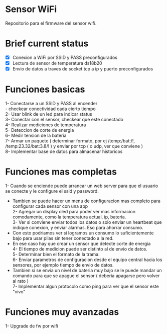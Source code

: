 # Sensor WiFi
Repositorio para el firmware del sensor wifi.

# Brief current status

- [x] Conexion a WiFi por SSID y PASS preconfigurados
- [x] Lectura de sensor de temperatura ds18b20
- [x] Envio de datos a traves de socket tcp a ip y puerto preconfigurados

# Funciones basicas
1- Conectarse a un SSID y PASS al encender  
    - checkear conectividad cada cierto tiempo  
2- Usar blink de un led para indicar status  
3- Conectar con el sensor, checkear que este conectado  
4- Realizar mediciones de temperatura  
5- Deteccion de corte de energia  
6- Medir tension de la bateria  
7- Armar un paquete ( determinar formato, por ej /temp:<temp>/bat:<bat>/!, /temp:23.32/bat:3.8/! ) y enviar por tcp ( o udp, ver que conviene )  
8- Implementar base de datos para almacenar historicos  

# Funciones mas completas
1- Cuando se enciende puede arrancar un web server para que el usuario se conecte y le configure el ssid y password.  
  - Tambien se puede hacer un menu de configuracion mas completo para configurar cada sensor con una app  
2- Agregar un display oled para poder ver mas informacion comodamente, como la temperatura actual, ip, bateria.  
3- Ver si conviene enviar todos los datos o solo enviar un heartbeat que indique conexion, y enviar alarmas. Eso para ahorrar consumo.  
  - Con esto podriamos ver si logramos un consumo lo suficientemente bajo para usar pilas sin tener conectado a la red.  
  - En ese caso hay que crear un sensor que detecte corte de energia  
4- El tiempo de medicion puede ser distinto al de envio de datos.  
5- Determinar bien el formato de la trama.   
6- Enviar parametros de configuracion desde el equipo central hacia los sensores, por ejemplo tiempo de envio de datos.  
  - Tambien si se envia un nivel de bateria muy bajo se le puede mandar un comando para que se apague el sensor ( deberia apagarse pero volver al rato )  
7- Implementar algun protocolo como ping para ver que el sensor este "vivo"  


# Funciones muy avanzadas    
1- Upgrade de fw por wifi  

